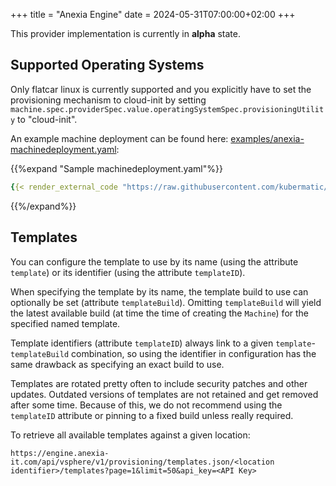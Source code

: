+++
title = "Anexia Engine"
date = 2024-05-31T07:00:00+02:00
+++

This provider implementation is currently in **alpha** state.

## Supported Operating Systems

Only flatcar linux is currently supported and you explicitly have to set the provisioning mechanism
to cloud-init by setting `machine.spec.providerSpec.value.operatingSystemSpec.provisioningUtility`
to "cloud-init".

An example machine deployment can be found here:
[examples/anexia-machinedeployment.yaml](https://github.com/kubermatic/machine-controller/blob/main/examples/anexia-machinedeployment.yaml):

{{%expand "Sample machinedeployment.yaml"%}}
```yaml
{{< render_external_code "https://raw.githubusercontent.com/kubermatic/machine-controller/main/examples/anexia-machinedeployment.yaml" >}}
```
{{%/expand%}}

## Templates

You can configure the template to use by its name (using the attribute `template`) or its identifier
(using the attribute `templateID`).

When specifying the template by its name, the template build to use can optionally be set (attribute
`templateBuild`). Omitting `templateBuild` will yield the latest available build (at time the time
of creating the `Machine`) for the specified named template.

Template identifiers (attribute `templateID`) always link to a given `template`-`templateBuild`
combination, so using the identifier in configuration has the same drawback as specifying an exact
build to use.

Templates are rotated pretty often to include security patches and other updates. Outdated versions
of templates are not retained and get removed after some time. Because of this, we do not recommend
using the `templateID` attribute or pinning to a fixed build unless really required.

To retrieve all available templates against a given location:

```
https://engine.anexia-it.com/api/vsphere/v1/provisioning/templates.json/<location identifier>/templates?page=1&limit=50&api_key=<API Key>
```
